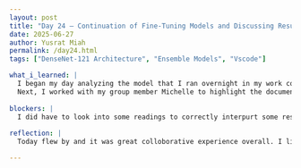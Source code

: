 ```yaml
---
layout: post
title: "Day 24 – Continuation of Fine-Tuning Models and Discussing Results"
date: 2025-06-27
author: Yusrat Miah
permalink: /day24.html
tags: ["DenseNet-121 Architecture", "Ensemble Models", "Vscode"]

what_i_learned: |
  I began my day analyzing the model that I ran overnight in my work computer. Specifically, the model I ran had 64 epochs with the AdamW optimizer. I chose to explore this set of parameters since I learned that AdamW is a more optimized version of the commonly used Adam optimizer and a teammate of mine had positive outcomes using AdamW. It was interesting to see that the model itself finished running at 3:30am. I did get really good results, and to verify the results, I also ran a similar version of this model but with earlystopping, which stopped the model when the loss evaluation metrics became constant. After doing these tasks, I read the article titled "Detecting Driver Drowsiness Using Hybrid Facial Features and Ensemble Learning," which helped me gain a new presepective about a research study similar to ours. 
  Next, I worked with my group member Michelle to highlight the documentation of how to utilize the 
  
blockers: |
  I did have to look into some readings to correctly interpurt some results. 
  
reflection: |
  Today flew by and it was great colloborative experience overall. I liked reading more literature papers about the topic. I also was able to comprehend a lot more deep learning terminologies. I am looking forward to a productive week ahead.

---
```


